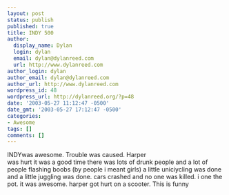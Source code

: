 ```yaml
---
layout: post
status: publish
published: true
title: INDY 500
author:
  display_name: Dylan
  login: dylan
  email: dylan@dylanreed.com
  url: http://www.dylanreed.com
author_login: dylan
author_email: dylan@dylanreed.com
author_url: http://www.dylanreed.com
wordpress_id: 48
wordpress_url: http://dylanreed.org/?p=48
date: '2003-05-27 11:12:47 -0500'
date_gmt: '2003-05-27 17:12:47 -0500'
categories:
- Awesome
tags: []
comments: []
---
```

<p>INDYwas awesome. Trouble was caused. Harper<br />
was hurt it was a good time there was lots of drunk people and a lot of people flashing boobs (by people i meant girls) a little uniciycling was done and a little juggling was done. cars crashed and no one was killed. i one the pot. it was awesome. harper got hurt on a scooter. This is funny</p>
